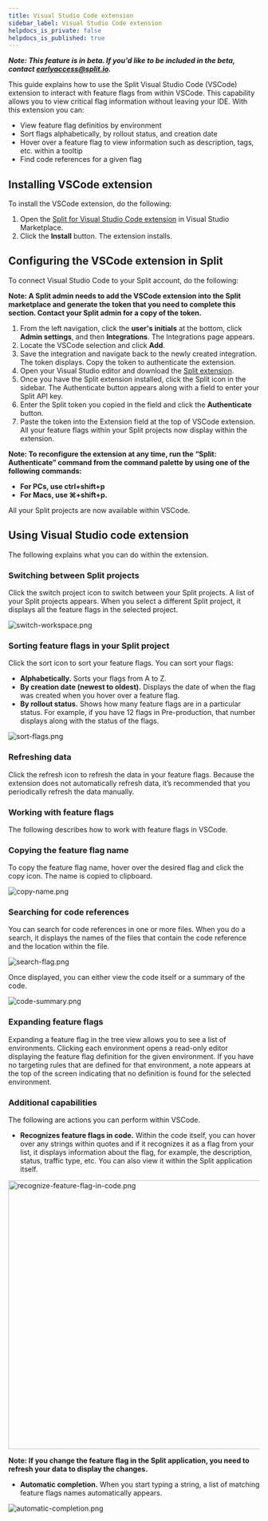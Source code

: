 ```yaml
---
title: Visual Studio Code extension
sidebar_label: Visual Studio Code extension
helpdocs_is_private: false
helpdocs_is_published: true
---
```


<p>
  <button hidden style={{borderRadius:'8px', border:'1px', fontFamily:'Courier New', fontWeight:'800', textAlign:'left'}}> help.split.io link: https://help.split.io/hc/en-us/articles/10731776599309-VSCode-extension <br /> ✘ images still hosted on help.split.io </button>
</p>

***Note: This feature is in beta. If you'd like to be included in the beta, contact [earlyaccess@split.io](mailto:earlyaccess@split.io).***

This guide explains how to use the Split Visual Studio Code (VSCode) extension to interact with feature flags from within VSCode. This capability allows you to view critical flag information without leaving your IDE. With this extension you can:

* View feature flag definitios by environment 
* Sort flags alphabetically, by rollout status, and creation date
* Hover over a feature flag to view information such as description, tags, etc. within a tooltip
* Find code references for a given flag 

## Installing VSCode extension

To install the VSCode extension, do the following:

1. Open the [Split for Visual Studio Code extension](https://marketplace.visualstudio.com/items?itemName=SplitSoftware.splitio) in Visual Studio Marketplace.
2. Click the **Install** button. The extension installs.


## Configuring the VSCode extension in Split

To connect Visual Studio Code to your Split account, do the following:

**Note: A Split admin needs to add the VSCode extension into the Split marketplace and generate the token that you need to complete this section. Contact your Split admin for a copy of the token.**


1. From the left navigation, click the **user's initials** at the bottom, click **Admin settings**, and then **Integrations**. The Integrations page appears.
2. Locate the VSCode selection and click **Add**.
3. Save the integration and navigate back to the newly created integration. The token displays. Copy the token to authenticate the extension.
4. Open your Visual Studio editor and download the [Split extension](https://marketplace.visualstudio.com/items?itemName=SplitSoftware.splitio).
5. Once you have the Split extension installed, click the Split icon in the sidebar. The Authenticate button appears along with a field to enter your Split API key.
6. Enter the Split token you copied in the field and click the **Authenticate** button.
7. Paste the token into the Extension field at the top of VSCode extension. All your feature flags within your Split projects now display within the extension.

**Note: To reconfigure the extension at any time, run the “Split: Authenticate” command from the command palette by using one of the following commands:**

* **For PCs, use ctrl+shift+p**
* **For Macs, use ⌘+shift+p.**

All your Split projects are now available within VSCode.

## Using Visual Studio code extension

The following explains what you can do within the extension.

### Switching between Split projects

Click the switch project icon to switch between your Split projects. A list of your Split projects appears. When you select a different Split project, it displays all the feature flags in the selected project.
<p>
  <img src="https://help.split.io/hc/article_attachments/10732454761101" alt="switch-workspace.png" />
</p>

### Sorting feature flags in your Split project

Click the sort icon to sort your feature flags. You can sort your flags:

* **Alphabetically.** Sorts your flags from A to Z.
* **By creation date (newest to oldest).** Displays the date of when the flag was created when you hover over a feature flag.
* **By rollout status.** Shows how many feature flags are in a particular status. For example, if you have 12 flags in Pre-production, that number displays along with the status of the flags.

<p>
  <img src="https://help.split.io/hc/article_attachments/10732119898381" alt="sort-flags.png" />
</p>

### Refreshing data

Click the refresh icon to refresh the data in your feature flags. Because the extension does not automatically refresh data, it’s recommended that you periodically refresh the data manually.

### Working with feature flags

The following describes how to work with feature flags in VSCode.

### Copying the feature flag name

To copy the feature flag name, hover over the desired flag and click the copy icon. The name is copied to clipboard.

<p>
  <img src="https://help.split.io/hc/article_attachments/10732151441037" alt="copy-name.png" />
</p>

### Searching for code references

You can search for code references in one or more files. When you do a search, it displays the names of the files that contain the code reference and the location within the file. 

<p>
  <img src="https://help.split.io/hc/article_attachments/10732274816909" alt="search-flag.png" />
</p>

Once displayed, you can either view the code itself or a summary of the code.

<p>
  <img src="https://help.split.io/hc/article_attachments/10732228845069" alt="code-summary.png" />
</p>

### Expanding feature flags

Expanding a feature flag in the tree view allows you to see a list of environments. Clicking each environment opens a read-only editor displaying the feature flag definition for the given environment. If you have no targeting rules that are defined for that environment, a note appears at the top of the screen indicating that no definition is found for the selected environment.

### Additional capabilities

The following are actions you can perform within VSCode.

* **Recognizes feature flags in code.** Within the code itself, you can hover over any strings within quotes and if it recognizes it as a flag from your list, it displays information about the flag, for example, the description, status, traffic type, etc. You can also view it within the Split application itself.

<p>
  <img src="https://help.split.io/hc/article_attachments/11206061475853" alt="recognize-feature-flag-in-code.png" width="539" />
</p>

  **Note: If you change the feature flag in the Split application, you need to refresh your data to display the changes.**

* **Automatic completion.** When you start typing a string, a list of matching feature flags names automatically appears.

<p>
  <img src="https://help.split.io/hc/article_attachments/11206122516877" alt="automatic-completion.png" />
</p>
